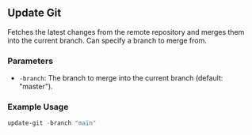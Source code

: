 ## Update Git

Fetches the latest changes from the remote repository and merges them into the current branch. Can specify a branch to merge from.

### Parameters
- `-branch`: The branch to merge into the current branch (default: "master").

### Example Usage
```powershell
update-git -branch "main"
```
